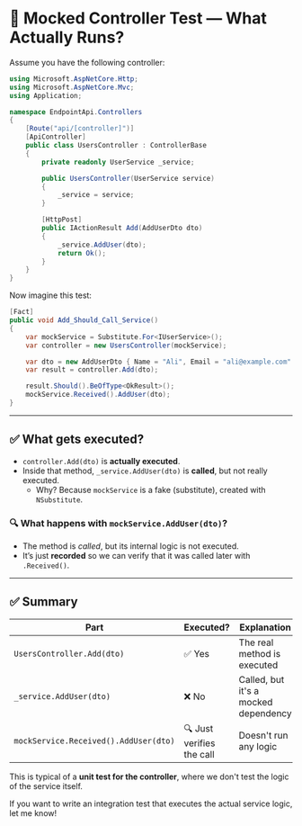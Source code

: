 
# 🧪 Mocked Controller Test — What Actually Runs?

Assume you have the following controller:

```csharp
using Microsoft.AspNetCore.Http;
using Microsoft.AspNetCore.Mvc;
using Application;

namespace EndpointApi.Controllers
{
    [Route("api/[controller]")]
    [ApiController]
    public class UsersController : ControllerBase
    {
        private readonly UserService _service;

        public UsersController(UserService service)
        {
            _service = service;
        }

        [HttpPost]
        public IActionResult Add(AddUserDto dto)
        {
            _service.AddUser(dto);
            return Ok();
        }
    }
}
```

Now imagine this test:

```csharp
[Fact]
public void Add_Should_Call_Service()
{
    var mockService = Substitute.For<IUserService>();
    var controller = new UsersController(mockService);

    var dto = new AddUserDto { Name = "Ali", Email = "ali@example.com" };
    var result = controller.Add(dto);

    result.Should().BeOfType<OkResult>();
    mockService.Received().AddUser(dto);
}
```

---

## ✅ What gets executed?

- `controller.Add(dto)` is **actually executed**.
- Inside that method, `_service.AddUser(dto)` is **called**, but not really executed.
  - Why? Because `mockService` is a fake (substitute), created with `NSubstitute`.

### 🔍 What happens with `mockService.AddUser(dto)`?

- The method is *called*, but its internal logic is not executed.
- It’s just **recorded** so we can verify that it was called later with `.Received()`.

---

## ✅ Summary

| Part | Executed? | Explanation |
|------|-----------|-------------|
| `UsersController.Add(dto)` | ✅ Yes | The real method is executed |
| `_service.AddUser(dto)`   | ❌ No  | Called, but it's a mocked dependency |
| `mockService.Received().AddUser(dto)` | 🔍 Just verifies the call | Doesn't run any logic |

This is typical of a **unit test for the controller**, where we don't test the logic of the service itself.

If you want to write an integration test that executes the actual service logic, let me know!
